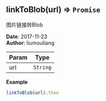 ## linkToBlob(url) ⇒ <code>Promise</code>
<p>图片链接转Blob</p>

**Date**: 2017-11-23  
**Author**: liumouliang  

| Param | Type |
| --- | --- |
| url | <code>String</code> | 

**Example**  
```javascript
linkToBlob(url).then
```

